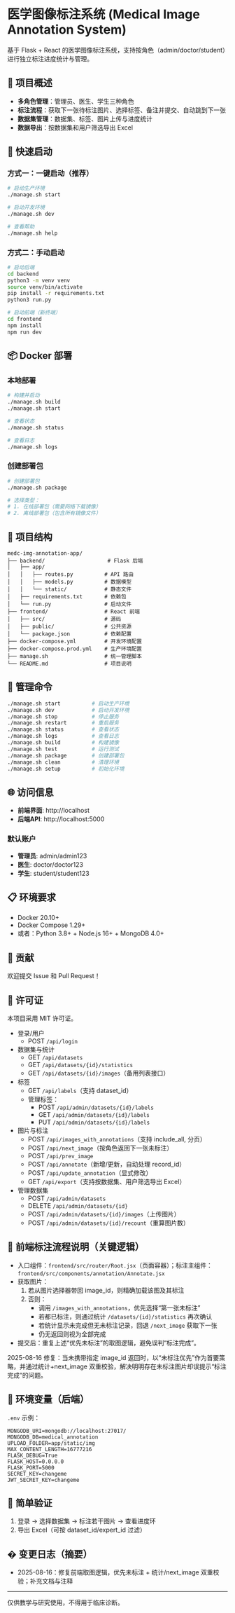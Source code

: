 # 医学图像标注系统 (Medical Image Annotation System)

基于 Flask + React 的医学图像标注系统，支持按角色（admin/doctor/student）进行独立标注进度统计与管理。

## 🎯 项目概述

- **多角色管理**：管理员、医生、学生三种角色
- **标注流程**：获取下一张待标注图片、选择标签、备注并提交、自动跳到下一张
- **数据集管理**：数据集、标签、图片上传与进度统计
- **数据导出**：按数据集和用户筛选导出 Excel

## 🚀 快速启动

### 方式一：一键启动（推荐）
```bash
# 启动生产环境
./manage.sh start

# 启动开发环境
./manage.sh dev

# 查看帮助
./manage.sh help
```

### 方式二：手动启动
```bash
# 启动后端
cd backend
python3 -m venv venv
source venv/bin/activate
pip install -r requirements.txt
python3 run.py

# 启动前端（新终端）
cd frontend
npm install
npm run dev
```

## 📦 Docker 部署

### 本地部署
```bash
# 构建并启动
./manage.sh build
./manage.sh start

# 查看状态
./manage.sh status

# 查看日志
./manage.sh logs
```

### 创建部署包
```bash
# 创建部署包
./manage.sh package

# 选择类型：
# 1. 在线部署包（需要网络下载镜像）
# 2. 离线部署包（包含所有镜像文件）
```

## 📁 项目结构

```
medc-img-annotation-app/
├── backend/                    # Flask 后端
│   ├── app/                   
│   │   ├── routes.py          # API 路由
│   │   ├── models.py          # 数据模型
│   │   └── static/            # 静态文件
│   ├── requirements.txt       # 依赖包
│   └── run.py                 # 启动文件
├── frontend/                  # React 前端
│   ├── src/                   # 源码
│   ├── public/                # 公共资源
│   └── package.json           # 依赖配置
├── docker-compose.yml         # 开发环境配置
├── docker-compose.prod.yml    # 生产环境配置
├── manage.sh                  # 统一管理脚本
└── README.md                  # 项目说明
```

## 🔧 管理命令

```bash
./manage.sh start          # 启动生产环境
./manage.sh dev            # 启动开发环境
./manage.sh stop           # 停止服务
./manage.sh restart        # 重启服务
./manage.sh status         # 查看状态
./manage.sh logs           # 查看日志
./manage.sh build          # 构建镜像
./manage.sh test           # 运行测试
./manage.sh package        # 创建部署包
./manage.sh clean          # 清理环境
./manage.sh setup          # 初始化环境
```

## 🌐 访问信息

- **前端界面**: http://localhost
- **后端API**: http://localhost:5000

### 默认账户
- **管理员**: admin/admin123
- **医生**: doctor/doctor123  
- **学生**: student/student123

## 📋 环境要求

- Docker 20.10+
- Docker Compose 1.29+
- 或者：Python 3.8+ + Node.js 16+ + MongoDB 4.0+

## 🤝 贡献

欢迎提交 Issue 和 Pull Request！

## 📄 许可证

本项目采用 MIT 许可证。

- 登录/用户
  - POST `/api/login`
- 数据集与统计
  - GET `/api/datasets`
  - GET `/api/datasets/{id}/statistics`
  - GET `/api/datasets/{id}/images`（备用列表接口）
- 标签
  - GET `/api/labels`（支持 dataset_id）
  - 管理标签：
    - POST `/api/admin/datasets/{id}/labels`
    - GET `/api/admin/datasets/{id}/labels`
    - PUT `/api/admin/datasets/{id}/labels`
- 图片与标注
  - POST `/api/images_with_annotations`（支持 include_all, 分页）
  - POST `/api/next_image`（按角色返回下一张未标注）
  - POST `/api/prev_image`
  - POST `/api/annotate`（新增/更新，自动处理 record_id）
  - POST `/api/update_annotation`（显式修改）
  - GET `/api/export`（支持按数据集、用户筛选导出 Excel）
- 管理数据集
  - POST `/api/admin/datasets`
  - DELETE `/api/admin/datasets/{id}`
  - POST `/api/admin/datasets/{id}/images`（上传图片）
  - POST `/api/admin/datasets/{id}/recount`（重算图片数）

## 🧭 前端标注流程说明（关键逻辑）

- 入口组件：`frontend/src/router/Root.jsx`（页面容器）；标注主组件：`frontend/src/components/annotation/Annotate.jsx`
- 获取图片：
  1) 若从图片选择器带回 image_id，则精确加载该图及其标注
  2) 否则：
     - 调用 `/images_with_annotations`，优先选择“第一张未标注”
     - 若都已标注，则通过统计 `/datasets/{id}/statistics` 再次确认
     - 若统计显示未完成但无未标注记录，回退 `/next_image` 获取下一张
     - 仍无返回则视为全部完成
- 提交后：重复上述“优先未标注”的取图逻辑，避免误判“标注完成”。

2025-08-16 修复：当未携带指定 image_id 返回时，以“未标注优先”作为首要策略，并通过统计+next_image 双重校验，解决明明存在未标注图片却误提示“标注完成”的问题。

## 🔧 环境变量（后端）

`.env` 示例：
```env
MONGODB_URI=mongodb://localhost:27017/
MONGODB_DB=medical_annotation
UPLOAD_FOLDER=app/static/img
MAX_CONTENT_LENGTH=16777216
FLASK_DEBUG=True
FLASK_HOST=0.0.0.0
FLASK_PORT=5000
SECRET_KEY=changeme
JWT_SECRET_KEY=changeme
```

## 🧪 简单验证

1) 登录 -> 选择数据集 -> 标注若干图片 -> 查看进度环
2) 导出 Excel（可按 dataset_id/expert_id 过滤）

## � 变更日志（摘要）

- 2025-08-16：修复前端取图逻辑，优先未标注 + 统计/next_image 双重校验；补充文档与注释

---

仅供教学与研究使用，不得用于临床诊断。
